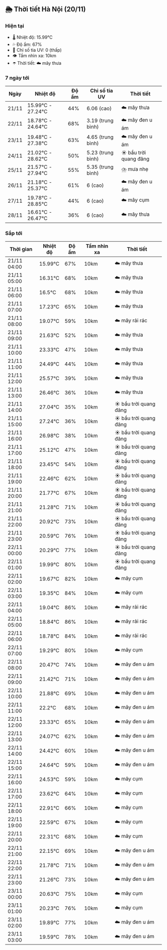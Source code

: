 ## 🌦️ Thời tiết Hà Nội (20/11)

### Hiện tại

- 🌡️ Nhiệt độ: 15.99℃
- 💦 Độ ẩm: 67%
- 🌟 Chỉ số tia UV: 0 (thấp)
- 👁️ Tầm nhìn xa: 10km
- ☂️ Thời tiết: ☁️ mây thưa

### 7 ngày tới

| Ngày | Nhiệt độ | Độ ẩm | Chỉ số tia UV | Thời tiết |
| --- | --- | --- | --- | --- |
| 21/11 | 15.99℃ - 27.24℃ | 44% | 6.06 (cao) | ☁️ mây thưa |
| 22/11 | 18.78℃ - 24.64℃ | 68% | 3.19 (trung bình) | ☁️ mây đen u ám |
| 23/11 | 19.48℃ - 27.38℃ | 63% | 4.65 (trung bình) | ☁️ mây đen u ám |
| 24/11 | 21.02℃ - 28.62℃ | 50% | 5.23 (trung bình) | ☀️ bầu trời quang đãng |
| 25/11 | 21.57℃ - 27.94℃ | 55% | 5.35 (trung bình) | ⛈️ mưa nhẹ |
| 26/11 | 21.18℃ - 25.37℃ | 61% | 6 (cao) | ☁️ mây đen u ám |
| 27/11 | 19.78℃ - 28.85℃ | 44% | 6 (cao) | ☁️ mây cụm |
| 28/11 | 16.61℃ - 26.47℃ | 36% | 6 (cao) | ☁️ mây thưa |

### Sắp tới

| Thời gian | Nhiệt độ | Độ ẩm | Tầm nhìn xa | Thời tiết |
| --- | --- | --- | --- | --- |
| 21/11 04:00 | 15.99℃ | 67% | 10km | ☁️ mây thưa |
| 21/11 05:00 | 16.31℃ | 68% | 10km | ☁️ mây thưa |
| 21/11 06:00 | 16.5℃ | 68% | 10km | ☁️ mây thưa |
| 21/11 07:00 | 17.23℃ | 65% | 10km | ☁️ mây thưa |
| 21/11 08:00 | 19.07℃ | 59% | 10km | ☁️ mây rải rác |
| 21/11 09:00 | 21.63℃ | 52% | 10km | ☁️ mây thưa |
| 21/11 10:00 | 23.33℃ | 47% | 10km | ☁️ mây thưa |
| 21/11 11:00 | 24.49℃ | 44% | 10km | ☁️ mây thưa |
| 21/11 12:00 | 25.57℃ | 39% | 10km | ☁️ mây thưa |
| 21/11 13:00 | 26.46℃ | 36% | 10km | ☁️ mây thưa |
| 21/11 14:00 | 27.04℃ | 35% | 10km | ☀️ bầu trời quang đãng |
| 21/11 15:00 | 27.24℃ | 36% | 10km | ☀️ bầu trời quang đãng |
| 21/11 16:00 | 26.98℃ | 38% | 10km | ☀️ bầu trời quang đãng |
| 21/11 17:00 | 25.12℃ | 47% | 10km | ☀️ bầu trời quang đãng |
| 21/11 18:00 | 23.45℃ | 54% | 10km | ☀️ bầu trời quang đãng |
| 21/11 19:00 | 22.46℃ | 62% | 10km | ☀️ bầu trời quang đãng |
| 21/11 20:00 | 21.77℃ | 67% | 10km | ☀️ bầu trời quang đãng |
| 21/11 21:00 | 21.28℃ | 71% | 10km | ☀️ bầu trời quang đãng |
| 21/11 22:00 | 20.92℃ | 73% | 10km | ☀️ bầu trời quang đãng |
| 21/11 23:00 | 20.59℃ | 76% | 10km | ☀️ bầu trời quang đãng |
| 22/11 00:00 | 20.29℃ | 77% | 10km | ☀️ bầu trời quang đãng |
| 22/11 01:00 | 19.99℃ | 80% | 10km | ☀️ bầu trời quang đãng |
| 22/11 02:00 | 19.67℃ | 82% | 10km | ☁️ mây cụm |
| 22/11 03:00 | 19.35℃ | 84% | 10km | ☁️ mây cụm |
| 22/11 04:00 | 19.04℃ | 86% | 10km | ☁️ mây rải rác |
| 22/11 05:00 | 18.84℃ | 86% | 10km | ☁️ mây rải rác |
| 22/11 06:00 | 18.78℃ | 84% | 10km | ☁️ mây rải rác |
| 22/11 07:00 | 19.29℃ | 80% | 10km | ☁️ mây cụm |
| 22/11 08:00 | 20.47℃ | 74% | 10km | ☁️ mây đen u ám |
| 22/11 09:00 | 21.42℃ | 71% | 10km | ☁️ mây đen u ám |
| 22/11 10:00 | 21.88℃ | 69% | 10km | ☁️ mây đen u ám |
| 22/11 11:00 | 22.2℃ | 68% | 10km | ☁️ mây đen u ám |
| 22/11 12:00 | 23.33℃ | 65% | 10km | ☁️ mây đen u ám |
| 22/11 13:00 | 24.07℃ | 62% | 10km | ☁️ mây đen u ám |
| 22/11 14:00 | 24.42℃ | 60% | 10km | ☁️ mây đen u ám |
| 22/11 15:00 | 24.64℃ | 59% | 10km | ☁️ mây đen u ám |
| 22/11 16:00 | 24.53℃ | 59% | 10km | ☁️ mây cụm |
| 22/11 17:00 | 23.62℃ | 64% | 10km | ☁️ mây cụm |
| 22/11 18:00 | 22.91℃ | 66% | 10km | ☁️ mây cụm |
| 22/11 19:00 | 22.59℃ | 67% | 10km | ☁️ mây cụm |
| 22/11 20:00 | 22.31℃ | 68% | 10km | ☁️ mây cụm |
| 22/11 21:00 | 22.15℃ | 69% | 10km | ☁️ mây đen u ám |
| 22/11 22:00 | 21.78℃ | 71% | 10km | ☁️ mây đen u ám |
| 22/11 23:00 | 21.26℃ | 73% | 10km | ☁️ mây đen u ám |
| 23/11 00:00 | 20.63℃ | 75% | 10km | ☁️ mây cụm |
| 23/11 01:00 | 20.23℃ | 76% | 10km | ☁️ mây cụm |
| 23/11 02:00 | 19.89℃ | 77% | 10km | ☁️ mây đen u ám |
| 23/11 03:00 | 19.59℃ | 78% | 10km | ☁️ mây đen u ám |
